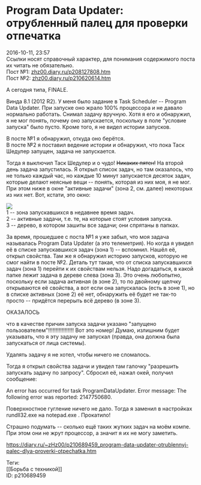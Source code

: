 Program Data Updater: отрубленный палец для проверки отпечатка
===============================================================

   
 2016-10-11, 23:57   
  Ссылки носят справочный характер, для понимания содержимого поста их читать не обязательно.   
 Пост №1:  [zhz00.diary.ru/p208127808.htm](Живёт%20этажом%20выше)    
 Пост №2:  [zhz00.diary.ru/p210620614.htm](Закладка%20на%20дно)    
   
 А сегодня типа, FINALE.   
   
 Винда 8.1 (2012 R2). У меня было задание в Task Scheduler -- Program Data Updater. При запуске оно жрало 100% процессора и не давало нормально работать. Снимал задачу вручную. Хотя я его и обнаружил, я не мог понять, почему оно запускается, поскольку в поле "условие запуска" было пусто. Кроме того, я не видел истории запусков.   
   
 В посте №1 я обнаружил, откуда оно берётся.   
 В посте №2 я поставил ведение истории и обнаружил, что пока Таск Шедулер запущен, задача не запускается.   
   
 Тогда я выключил Таск Шедулер и о чудо!  ~~Никаких пятен!~~  На второй день задача запустилась. Я открыл список задач, но там оказалось, что не только каждый час, но каждые 10 минут запускается десяток задач, которые делают неясные вещи -- понять, которая из них моя, я не мог. При этом ниже в окне "активные задачи" (зона 2, см. далее) некоторых из них нет. Вот, кстати, это окно:   
   
  ![](https://i.imgur.com/7xl3dXj.png)    
 1 -- зона запускавшихся в недавнее время задач.   
 2 -- активные задачи, т.е. те, на которые стоят условия запуска.   
 3 -- дерево, в котором зашиты все задачи; они спрятаны в папках.   
   
 За время, прошедшее с поста №1 я уже забыл, что моя задача называлась Program Data Updater (а это телеметрия). Но когда я увидел её в списке запускавшихся задач (зона 1) -- вспомнил. Нашёл её, открыл свойства. Там же я обнаружил историю запусков, которую не смог найти в посте №2. Деталь тут такая, что от списка запускавшихся задач (зона 1) перейти к их свойствам нельзя. Надо догадаться, в какой папке лежит задача в дереве слева (зона 3). Это очень любопытно, поскольку если задача активная (в зоне 2), то по двойному щелчку открываются её свойства, а вот если она запускалась (есть в зоне 1), но в списке активных (зоне 2) её нет, обнаружить её будет не так-то просто -- придётся перерыть всё дерево (в зоне 3).   
   
 ОКАЗАЛОСЬ   
   
 что в качестве причин запуска задачи указано "запущено пользователем"!!!!!!!!!!!!!!!!! Вот это номер! Думаю, излишним будет указывать, что я эту задачу не запускал (правда, она должна была запускаться от лица системы).   
   
 Удалять задачу я не хотел, чтобы ничего не сломалось.   
   
 Тогда я открыл свойства задачи и увидел там галочку "разрешить запускать задачу по запросу". Сбросил её, нажал окей, получил сообщение:   
   
 An error has occurred for task ProgramDataUpdater. Error message: The following error was reported: 2147750680.   
   
 Поверхностное гугление ничего не дало. Тогда я заменил в настройках rundll32.exe на notepad.exe . Прокатило!   
   
 Страшно подумать -- сколько ещё таких жутких задач на моём компе. При этом они не жрут процессор, а значит я их не могу заметить.   
    
 <https://diary.ru/~zHz00/p210689459_program-data-updater-otrublennyj-palec-dlya-proverki-otpechatka.htm>   
   
 Теги:   
 [[Борьба с техникой]]   
 ID: p210689459
